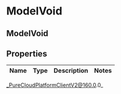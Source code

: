 # ModelVoid

## ModelVoid

## Properties

|Name | Type | Description | Notes|
|------------ | ------------- | ------------- | -------------|



_PureCloudPlatformClientV2@160.0.0_
